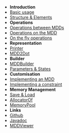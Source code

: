 <!-- markdownlint-disable-next-line first-line-heading -->
- **Introduction**
- [Basic usage](basic-usage)
- [Structure & Elements](structure-and-elements)
- **Operations**
- [Operations between MDDs](operation-between-mdds)
- [Operations on the MDD](operation-on-the-mdd)
- [On the fly operations](on-the-fly-operations)
- **Representation**
- [Printer](mdd-printer)
- [MDD2Dot](mdd2dot)
- **Builder**
- [MDDBuilder](mddbuilder)
- [Parameters & States](parameters-and-states)
- **Customisation**
- [Implementing an MDD](implementing-an-mdd)
- [Implementing a constraint](implementing-a-constraint)
- **Memory Management**
- [Save & Load](save-and-load)
- [AllocatorOf](allocatorof)
- [MemoryPool](memorypool)
- **Links**
- [Github](https://github.com/jungvictor/MDDLib)
- [Javadoc](https://github.com/jungvictor/javadoc)
- [MDDViewer](https://jungvictor.github.io/MDDViewer/)
